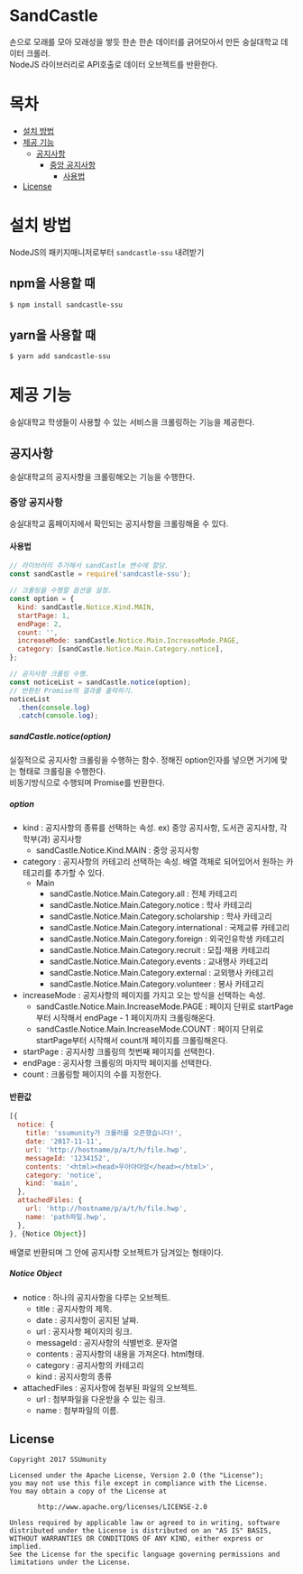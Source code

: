 # SandCastle
손으로 모래를 모아 모래성을 쌓듯 한손 한손 데이터를 긁어모아서 만든 숭실대학교 데이터 크롤러.  
NodeJS 라이브러리로 API호출로 데이터 오브젝트를 반환한다.

# 목차
- [설치 방법](#설치-방법)
- [제공 기능](#제공-기능)
  - [공지사항](#공지사항)
    - [중앙 공지사항](#중앙-공지사항)
      - [사용법](#사용법)
- [License](#License)

# 설치 방법
NodeJS의 패키지매니저로부터 `sandcastle-ssu` 내려받기
## npm을 사용할 때
```bash
$ npm install sandcastle-ssu
```
## yarn을 사용할 때
```bash
$ yarn add sandcastle-ssu
```

# 제공 기능
숭실대학교 학생들이 사용할 수 있는 서비스을 크롤링하는 기능을 제공한다.
## 공지사항
숭실대학교의 공지사항을 크롤링해오는 기능을 수행한다. 
### 중앙 공지사항
숭실대학교 홈페이지에서 확인되는 공지사항을 크롤링해올 수 있다. 
#### 사용법
```js
// 라이브러리 추가해서 sandCastle 변수에 할당.
const sandCastle = require('sandcastle-ssu');

// 크롤링을 수행할 옵션을 설정.
const option = {
  kind: sandCastle.Notice.Kind.MAIN,
  startPage: 1,
  endPage: 2,
  count: '',
  increaseMode: sandCastle.Notice.Main.IncreaseMode.PAGE,
  category: [sandCastle.Notice.Main.Category.notice],
};

// 공지사항 크롤링 수행.
const noticeList = sandCastle.notice(option);
// 반환된 Promise의 결과를 출력하기.
noticeList
  .then(console.log)
  .catch(console.log);
```

##### sandCastle.notice(option)
실질적으로 공지사항 크롤링을 수행하는 함수. 정해진 option인자를 넣으면 거기에 맞는 형태로 크롤링을 수행한다.  
비동기방식으로 수행되며 Promise를 반환한다.

##### option
- kind : 공지사항의 종류를 선택하는 속성. ex) 중앙 공지사항, 도서관 공지사항, 각 학부(과) 공지사항
  - sandCastle.Notice.Kind.MAIN : 중앙 공지사항
- category : 공지사항의 카테고리 선택하는 속성. 배열 객체로 되어있어서 원하는 카테고리를 추가할 수 있다.
  - Main
    - sandCastle.Notice.Main.Category.all : 전체 카테고리
    - sandCastle.Notice.Main.Category.notice : 학사 카테고리
    - sandCastle.Notice.Main.Category.scholarship : 학사 카테고리
    - sandCastle.Notice.Main.Category.international : 국제교류 카테고리
    - sandCastle.Notice.Main.Category.foreign : 외국인유학생 카테고리
    - sandCastle.Notice.Main.Category.recruit : 모집·채용 카테고리
    - sandCastle.Notice.Main.Category.events : 교내행사 카테고리
    - sandCastle.Notice.Main.Category.external : 교외행사 카테고리
    - sandCastle.Notice.Main.Category.volunteer : 봉사 카테고리
- increaseMode : 공지사항의 페이지를 가지고 오는 방식을 선택하는 속성. 
  - sandCastle.Notice.Main.IncreaseMode.PAGE : 페이지 단위로 startPage부터 시작해서 endPage - 1 페이지까지 크롤링해온다.
  - sandCastle.Notice.Main.IncreaseMode.COUNT : 페이지 단위로 startPage부터 시작해서 count개 페이지를 크롤링해온다.
- startPage : 공지사항 크롤링의 첫번째 페이지를 선택한다.
- endPage : 공지사항 크롤링의 마지막 페이지를 선택한다.
- count : 크롤링할 페이지의 수를 지정한다.
#### 반환값
```js
[{
  notice: {
    title: 'ssumunity가 크롤러를 오픈했습니다!',
    date: '2017-11-11',
    url: 'http://hostname/p/a/t/h/file.hwp',
    messageId: '1234152',
    contents: '<html><head>우아아아앙</head></html>',
    category: 'notice',
    kind: 'main',
  },
  attachedFiles: {
    url: 'http://hostname/p/a/t/h/file.hwp',
    name: 'path파일.hwp',
  },
}, {Notice Object}]
```
배열로 반환되며 그 안에 공지사항 오브젝트가 담겨있는 형태이다.
##### Notice Object
- notice : 하나의 공지사항을 다루는 오브젝트.
  - title : 공지사항의 제목.
  - date : 공지사항이 공지된 날짜.
  - url : 공지사항 페이지의 링크.
  - messageId : 공지사항의 식별번호. 문자열
  - contents : 공지사항의 내용을 가져온다. html형태.
  - category : 공지사항의 카테고리
  - kind : 공지사항의 종류
- attachedFiles : 공지사항에 첨부된 파일의 오브젝트.
  - url : 첨부파일을 다운받을 수 있는 링크.
  - name : 첨부파일의 이름.

## License
```
Copyright 2017 SSUmunity

Licensed under the Apache License, Version 2.0 (the "License");
you may not use this file except in compliance with the License.
You may obtain a copy of the License at

       http://www.apache.org/licenses/LICENSE-2.0

Unless required by applicable law or agreed to in writing, software
distributed under the License is distributed on an "AS IS" BASIS,
WITHOUT WARRANTIES OR CONDITIONS OF ANY KIND, either express or implied.
See the License for the specific language governing permissions and
limitations under the License.
```
